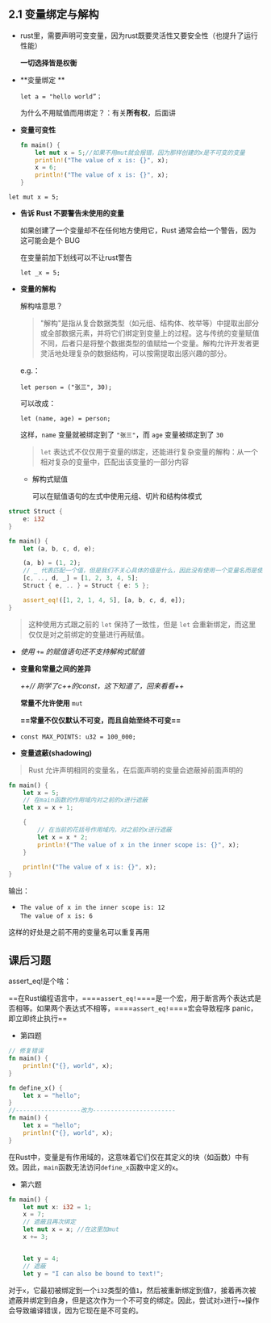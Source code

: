 ## 2.1 变量绑定与解构

*   rust里，需要声明可变变量，因为rust既要灵活性又要安全性（也提升了运行性能）

    **一切选择皆是权衡**

*   \*\*变量绑定 \*\*

    `let a = "hello world”；` 

    为什么不用赋值而用绑定？：有关**所有权**，后面讲

*   **变量可变性**
    ```rust
    fn main() {
        let mut x = 5;//如果不用mut就会报错，因为那样创建的x是不可变的变量
        println!("The value of x is: {}", x);
        x = 6;
        println!("The value of x is: {}", x);
    }
    ```

&#x9;	`let mut x = 5;`

*   **告诉 Rust 不要警告未使用的变量**

    如果创建了一个变量却不在任何地方使用它，Rust 通常会给一个警告，因为这可能会是个 BUG

    在变量前加下划线可以不让rust警告

    `let _x = 5;`

*   **变量的解构**

    解构啥意思？

    > "解构"是指从复合数据类型（如元组、结构体、枚举等）中提取出部分或全部数据元素，并将它们绑定到变量上的过程。这与传统的变量赋值不同，后者只是将整个数据类型的值赋给一个变量。解构允许开发者更灵活地处理复杂的数据结构，可以按需提取出感兴趣的部分。

    e.g.：

    `let person = ("张三", 30);`

    可以改成：

    `let (name, age) = person;`

    这样，`name` 变量就被绑定到了 `"张三"`，而 `age` 变量被绑定到了 `30`

    > `let` 表达式不仅仅用于变量的绑定，还能进行复杂变量的解构：从一个相对复杂的变量中，匹配出该变量的一部分内容

    *   解构式赋值

        可以在赋值语句的左式中使用元组、切片和结构体模式

```rust
struct Struct {
    e: i32
}

fn main() {
    let (a, b, c, d, e);

    (a, b) = (1, 2);
    // _ 代表匹配一个值，但是我们不关心具体的值是什么，因此没有使用一个变量名而是使用了 _
    [c, .., d, _] = [1, 2, 3, 4, 5];
    Struct { e, .. } = Struct { e: 5 };

    assert_eq!([1, 2, 1, 4, 5], [a, b, c, d, e]);
}
```

> 这种使用方式跟之前的 `let` 保持了一致性，但是 `let` 会重新绑定，而这里仅仅是对之前绑定的变量进行再赋值。

*   *使用* `+=` *的赋值语句还不支持解构式赋值*

*   **变量和常量之间的差异**

    *++// 刚学了c++的const，这下知道了，回来看看++*

    **常量不允许使用** `mut`

    **==常量不仅仅默认不可变，而且自始至终不可变==**

*   `const MAX_POINTS: u32 = 100_000;`

*   **变量遮蔽(shadowing)**

> Rust 允许声明相同的变量名，在后面声明的变量会遮蔽掉前面声明的

```rust
fn main() {
    let x = 5;
    // 在main函数的作用域内对之前的x进行遮蔽
    let x = x + 1;

    {
        // 在当前的花括号作用域内，对之前的x进行遮蔽
        let x = x * 2;
        println!("The value of x in the inner scope is: {}", x);
    }

    println!("The value of x is: {}", x);
}
```

&#x9;	输出：

*   `The value of x in the inner scope is: 12`\
    `The value of x is: 6`

这样的好处是之前不用的变量名可以重复再用

## 课后习题

assert\_eq!是个啥：

==在Rust编程语言中，====`assert_eq!`====是一个宏，用于断言两个表达式是否相等。如果两个表达式不相等，====`assert_eq!`====宏会导致程序 panic，即立即终止执行==

*   第四题

```rust
// 修复错误
fn main() {
    println!("{}, world", x); 
}

fn define_x() {
    let x = "hello";
}
//------------------改为-----------------------
fn main() {
	let x = "hello";
    println!("{}, world", x); 
}
```

在Rust中，变量是有作用域的，这意味着它们仅在其定义的块（如函数）中有效。因此，`main`函数无法访问`define_x`函数中定义的`x`。

*   第六题

```rust
fn main() {
    let mut x: i32 = 1;
    x = 7;
    // 遮蔽且再次绑定
    let mut x = x; //在这里加mut
    x += 3;


    let y = 4;
    // 遮蔽
    let y = "I can also be bound to text!"; 
```

对于`x`，它最初被绑定到一个`i32`类型的值`1`，然后被重新绑定到值`7`，接着再次被遮蔽并绑定到自身，但是这次作为一个不可变的绑定。因此，尝试对`x`进行`+=`操作会导致编译错误，因为它现在是不可变的。
